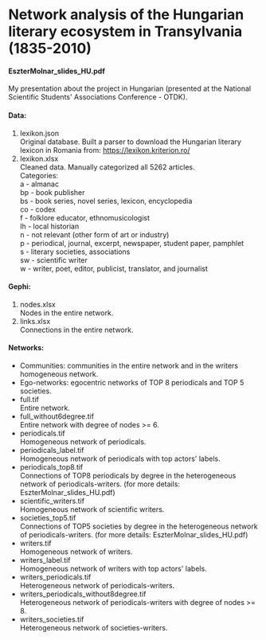 # Network analysis of the Hungarian literary ecosystem in Transylvania (1835-2010)
#### EszterMolnar_slides_HU.pdf  
My presentation about the project in Hungarian (presented at the National Scientific Students' Associations Conference - OTDK).
#### Data:
  1. lexikon.json  
Original database. Built a parser to download the Hungarian literary lexicon in Romania from: https://lexikon.kriterion.ro/
  2. lexikon.xlsx  
Cleaned data. Manually categorized all 5262 articles.  
Categories:  
a - almanac  
bp - book publisher  
bs - book series, novel series, lexicon, encyclopedia  
co - codex  
f - folklore educator,  ethnomusicologist   
lh - local historian  
n - not relevant (other form of art or industry)  
p - periodical, journal, excerpt, newspaper, student paper, pamphlet   
s - literary societies, associations  
sw - scientific writer  
w - writer, poet, editor, publicist, translator, and journalist   
#### Gephi:
  1. nodes.xlsx  
Nodes in the entire network.  
  3. links.xlsx  
Connections in the entire network.  
#### Networks:  
  - Communities: communities in the entire network and in the writers homogeneous network.
  - Ego-networks: egocentric networks of TOP 8 periodicals and TOP 5 societies.
  - full.tif  
Entire network.  
  - full_without6degree.tif  
Entire network with degree of nodes >= 6.
  - periodicals.tif  
Homogeneous network of periodicals. 
  - periodicals_label.tif  
Homogeneous network of periodicals with top actors' labels.
  - periodicals_top8.tif  
Connections of TOP8 periodicals by degree in the heterogeneous network of periodicals-writers. (for more details: EszterMolnar_slides_HU.pdf)
  - scientific_writers.tif  
Homogeneous network of scientific writers.
  - societies_top5.tif  
Connections of TOP5 societies by degree in the heterogeneous network of periodicals-writers. (for more details: EszterMolnar_slides_HU.pdf)
  - writers.tif  
Homogeneous network of writers.
  - writers_label.tif  
Homogeneous network of writers with top actors' labels.
  - writers_periodicals.tif  
Heterogeneous network of periodicals-writers.
  - writers_periodicals_without8degree.tif  
Heterogeneous network of periodicals-writers with degree of nodes >= 8.
  - writers_societies.tif  
Heterogeneous network of societies-writers.

